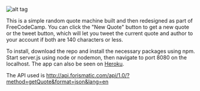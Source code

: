![alt tag](http://i.imgur.com/kl1qRzm.png)

This is a simple random quote machine built and then redesigned as part of FreeCodeCamp. You can click the "New Quote" button to get a new quote or the tweet button, which will let you tweet the current quote and author to your account if both are 140 characters or less.

To install, download the repo and install the necessary packages using npm. Start server.js using node or nodemon, then navigate to port 8080 on the localhost. The app can also be seen on [Heroku](random-quoter.herokuapp.com).

The API used is http://api.forismatic.com/api/1.0/?method=getQuote&format=json&lang=en